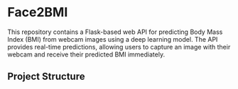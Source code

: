# Face2BMI
This repository contains a Flask-based web API for predicting Body Mass Index (BMI) from webcam images using a deep learning model. The API provides real-time predictions, allowing users to capture an image with their webcam and receive their predicted BMI immediately.

## Project Structure
